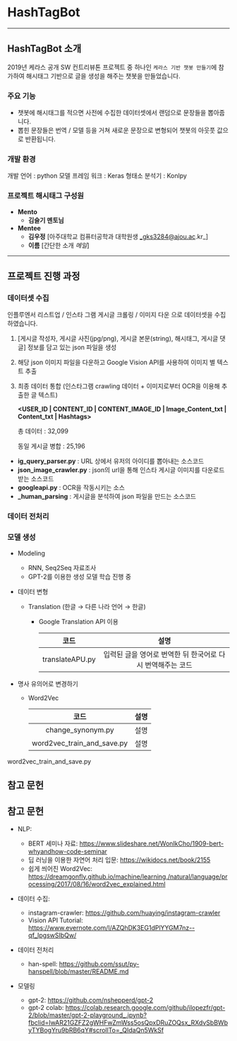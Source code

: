 # HashTagBot
---
## HashTagBot 소개
2019년 케라스 공개 SW 컨트리뷰톤 프로젝트 중 하나인 `케라스 기반 챗봇 만들기`에 참가하여  해시태그 기반으로 글을 생성을 해주는 챗봇을 만들었습니다.

### 주요 기능
 * 챗봇에 해시태그를 적으면 사전에 수집한 데이터셋에서 랜덤으로 문장들을 뽑아줍니다.
 * 뽑힌 문장들은 번역 / 모델 등을 거쳐 새로운 문장으로 변형되어 챗봇의 아웃풋 값으로 반환됩니다.
 
### 개발 환경
개발 언어 : python
모델 프레임 워크 : Keras
형태소 분석기 : Konlpy


 ### 프로젝트 해시태그 구성원
 *	__Mento__ 
    *	__김슬기 멘토님__ 
*	__Mentee__ 
    *	__김우정__ [아주대학교 컴퓨터공학과 대학원생  _gks3284@ajou.ac.kr_]
    *	__이름__ [간단한 소개 _메일_]	

---
## 프로젝트 진행 과정

### 데이터셋 수집 
 인플루엔서 리스트업 / 인스타 그램 게시글 크롤링 / 이미지 다운 으로 데이터셋을 수집하였습니다.
 
 1. [게시글 작성자, 게시글 사진(jpg/png), 게시글 본문(string), 해시태그, 게시글 댓글] 정보를 담고 있는 json 파일을 생성
 2. 해당 json 이미지 파일을 다운하고 Google Vision API를 사용하여 이미지 별 텍스트 추출
 3. 최종 데이터 통합 (인스타그램 crawling 데이터 + 이미지로부터 OCR을 이용해 추출한 글 텍스트)
 
    **<USER_ID | CONTENT_ID | CONTENT_IMAGE_ID | Image_Content_txt | Content_txt | Hashtags>**
    
    총 데이터 : 32,099
    
    동일 게시글 병합 : 25,196

* **ig_query_parser.py**
 : URL 상에서 유저의 아이디를 뽑아내는 소스코드
* **json_image_crawler.py**
 : json의 url을 통해 인스타 게시글 이미지를 다운로드 받는 소스코드
* **googleapi.py**
 : OCR을 작동시키는 소스
* **_human_parsing**
 : 게시글을 분석하여 json 파일을 만드는 소스코드


###  데이터 전처리

### 모델 생성
* Modeling
    * RNN, Seq2Seq 자료조사
    * GPT-2를 이용한 생성 모델 학습 진행 중
* 데이터 변형 
    * Translation (한글 →  다른 나라 언어 →  한글)
        * Google Translation API 이용
        
            |코드|설명|
            |:--------:|:--------:|
            |translateAPU.py|입력된 글을 영어로 번역한 뒤 한국어로 다시 번역해주는 코드|


* 명사 유의어로 변경하기 
    * Word2Vec

        |코드|설명|
        |:--------:|:--------:|
        |change_synonym.py|설명|
        |word2vec_train_and_save.py|설명|

word2vec_train_and_save.py


## 참고 문헌

## 참고 문헌
* NLP:
    * BERT 세미나 자료: <https://www.slideshare.net/WonIkCho/1909-bert-whyandhow-code-seminar>
    * 딥 러닝을 이용한 자연어 처리 입문: <https://wikidocs.net/book/2155>
    * 쉽게 씌어진 Word2Vec: <https://dreamgonfly.github.io/machine/learning,/natural/language/processing/2017/08/16/word2vec_explained.html>


* 데이터 수집:
    * instagram-crawler: <https://github.com/huaying/instagram-crawler>
    * Vision API Tutorial: <https://www.evernote.com/l/AZQhDK3EG1dPlYYGM7nz--qf_IpgswSIbQw/>

* 데이터 전처리
    * han-spell: <https://github.com/ssut/py-hanspell/blob/master/README.md>


* 모델링
    * gpt-2: <https://github.com/nshepperd/gpt-2>
    * gpt-2 colab: <https://colab.research.google.com/github/ilopezfr/gpt-2/blob/master/gpt-2-playground_.ipynb?fbclid=IwAR21GZFZ2gWHFwZmWss5osQpxDRuZOQsx_RXdvSbBWbyTYBogYru9bRB6qY#scrollTo=_QIdaQn5WkSf>
